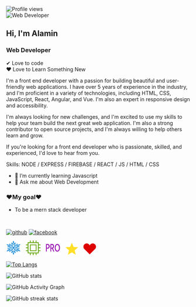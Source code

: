 ![Profile views](https://gpvc.arturio.dev/alamin015) <br />
![Web Developer](https://i.ibb.co/Z158yJ6/IMG-20230410-170827.jpg)
## Hi, I'm  Alamin
### Web Developer
✔ Love to code <br />
❤ Love to Learn Something New



I'm a front end developer with a passion for building beautiful and user-friendly web applications. I have over 5 years of experience in the industry, and I'm proficient in a variety of technologies, including HTML, CSS, JavaScript, React, Angular, and Vue. I'm also an expert in responsive design and accessibility.

I'm always looking for new challenges, and I'm excited to use my skills to help your team build the next great web application. I'm also a strong contributor to open source projects, and I'm always willing to help others learn and grow.

If you're looking for a front end developer who is passionate, skilled, and experienced, I'd love to hear from you.

Skills: NODE / EXPRESS / FIREBASE / REACT / JS / HTML / CSS

- 🌱 I’m currently learning Javascript 
- 💬 Ask me about Web Development 


### ❤My goal❤
- To be a mern stack developer
<br />


[<img src='https://cdn.jsdelivr.net/npm/simple-icons@3.0.1/icons/github.svg' alt='github' height='30'>](https://github.com/alamin015)  [<img src='https://cdn.jsdelivr.net/npm/simple-icons@3.0.1/icons/facebook.svg' alt='facebook' height='30'>](https://www.facebook.com/AminBD.MiahAminBD.Miah)  

<a href='https://archiveprogram.github.com/'><img src='https://raw.githubusercontent.com/acervenky/animated-github-badges/master/assets/acbadge.gif' width='40' height='40'></a> <a href='https://docs.github.com/en/developers'><img src='https://raw.githubusercontent.com/acervenky/animated-github-badges/master/assets/devbadge.gif' width='40' height='40'></a> <a href='https://github.com/pricing'><img src='https://raw.githubusercontent.com/acervenky/animated-github-badges/master/assets/pro.gif' width='40' height='40'></a> <a href='https://stars.github.com/'><img src='https://raw.githubusercontent.com/acervenky/animated-github-badges/master/assets/starbadge.gif' width='35' height='35'></a> <a href='https://docs.github.com/en/github/supporting-the-open-source-community-with-github-sponsors'><img src='https://raw.githubusercontent.com/acervenky/animated-github-badges/master/assets/sponsorbadge.gif' width='35' height='35'></a> 

[![Top Langs](https://github-readme-stats.vercel.app/api/top-langs/?username=alamin015)](https://github.com/anuraghazra/github-readme-stats)

![GitHub stats](https://github-readme-stats.vercel.app/api?username=alamin015&show_icons=true&count_private=true)  

![GitHub Activity Graph](https://activity-graph.herokuapp.com/graph?username=alamin015)  

![GitHub streak stats](https://streak-stats.demolab.com/?user=alamin015)  

 
